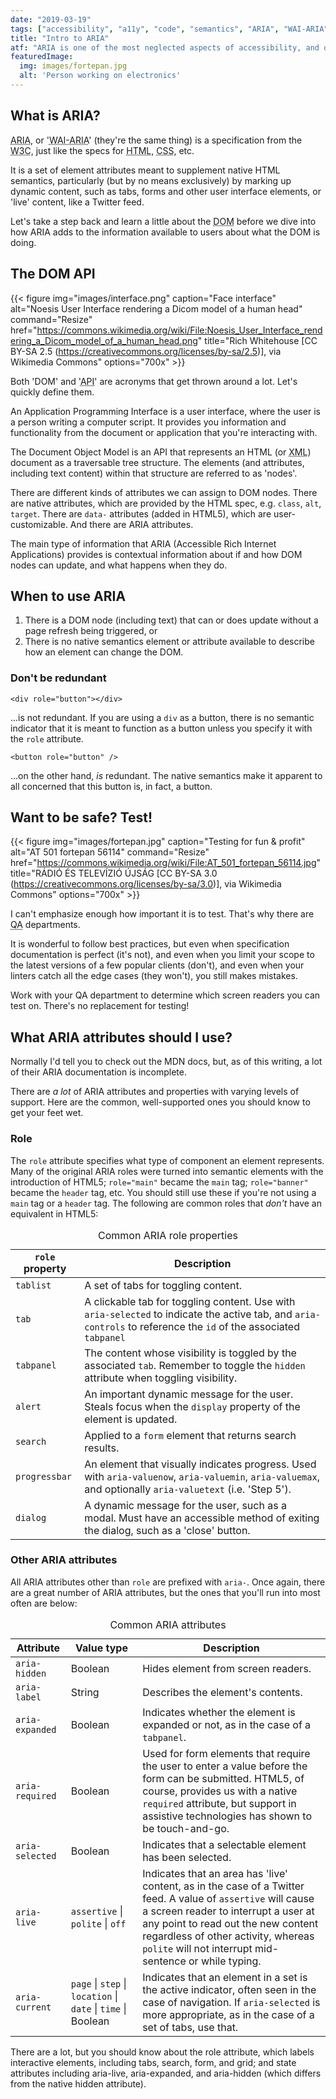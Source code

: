```yaml
---
date: "2019-03-19"
tags: ["accessibility", "a11y", "code", "semantics", "ARIA", "WAI-ARIA", "DOM", "DOM API"]
title: "Intro to ARIA"
atf: "ARIA is one of the most neglected aspects of accessibility, and one of the most important! Let's learn the basics of supplementing our native semantics with ARIA attributes."
featuredImage:
  img: images/fortepan.jpg
  alt: 'Person working on electronics'
---
```


## What is ARIA?

<abbr title="Accessible Rich Internet Applications">ARIA</abbr>, or '<abbr title="Web Accessibility Initiative - Accessible Rich Internet Applications">WAI-ARIA</abbr>' (they're the same thing) is a specification from the <abbr title="World Wide Web Consortium">W3C</abbr>, just like the specs for <abbr title="Hypertext Markup Language">HTML</abbr>, <abbr title="Cascading Style Sheets">CSS</abbr>, etc.

It is a set of element attributes meant to supplement native HTML semantics, particularly (but by no means exclusively) by marking up dynamic content, such as tabs, forms and other user interface elements, or 'live' content, like a Twitter feed.

Let's take a step back and learn a little about the <abbr title="Document Object Model">DOM</abbr> before we dive into how ARIA adds to the information available to users about what the DOM is doing.

## The DOM API

{{< figure
img="images/interface.png" 
caption="Face interface"
alt="Noesis User Interface rendering a Dicom model of a human head" 
command="Resize" 
href="https://commons.wikimedia.org/wiki/File:Noesis_User_Interface_rendering_a_Dicom_model_of_a_human_head.png"
title="Rich Whitehouse [CC BY-SA 2.5 (https://creativecommons.org/licenses/by-sa/2.5)], via Wikimedia Commons"
options="700x" >}}

Both 'DOM' and '<abbr title="Application Programming Interface">API</abbr>' are acronyms that get thrown around a lot. Let's quickly define them.

An Application Programming Interface is a user interface, where the user is a person writing a computer script. It provides you information and functionality from the document or application that you're interacting with.

The Document Object Model is an API that represents an HTML (or <abbr title="eXtensible Markup Language">XML</abbr>) document as a traversable tree structure. The elements (and attributes, including text content) within that structure are referred to as 'nodes'.

There are different kinds of attributes we can assign to DOM nodes. There are native attributes, which are provided by the HTML spec, e.g. <code>class</code>, <code>alt</code>, <code>target</code>. There are <code>data-</code> attributes (added in HTML5), which are user-customizable. And there are ARIA attributes.

The main type of information that ARIA (Accessible Rich Internet Applications) provides is contextual information about if and how DOM nodes can update, and what happens when they do.

## When to use ARIA

<ol>
	<li>There is a DOM node (including text) that can or does update without a page refresh being triggered, or</li>
	<li>There is no native semantics element or attribute available to describe how an element can change the DOM.</li>
</ol>

### Don't be redundant

<pre><code class="language-html">&lt;div role="button"&gt;&lt;/div&gt;</code></pre>

...is not redundant. If you are using a <code>div</code> as a button, there is no semantic indicator that it is meant to function as a button unless you specify it with the <code>role</code> attribute.

<pre><code class="language-html">&lt;button role="button" /&gt;</code></pre>
...on the other hand, <em>is</em> redundant. The native semantics make it apparent to all concerned that this button is, in fact, a button.

## Want to be safe? Test!

{{< figure
img="images/fortepan.jpg" 
caption="Testing for fun & profit"
alt="AT 501 fortepan 56114" 
command="Resize" 
href="https://commons.wikimedia.org/wiki/File:AT_501_fortepan_56114.jpg"
title="RÁDIÓ ÉS TELEVÍZIÓ ÚJSÁG [CC BY-SA 3.0 (https://creativecommons.org/licenses/by-sa/3.0)], via Wikimedia Commons"
options="700x" >}}

I can't emphasize enough how important it is to test. That's why there are <abbr title="Quality Assurance">QA</abbr> departments. 

It is wonderful to follow best practices, but even when specification documentation is perfect (it's not), and even when you limit your scope to the latest versions of a few popular clients (don't), and even when your linters catch all the edge cases (they won't), you still makes mistakes.

Work with your QA department to determine which screen readers you can test on. There's no replacement for testing!

## What ARIA attributes should I use?

Normally I'd tell you to check out the MDN docs, but, as of this writing, a lot of their ARIA documentation is incomplete.

<!-- That's why I've come up with a list of <a href='{{< ref "/aria-attributes-and-properties" >}}'>all ARIA attributes and properties</a>. -->

There are <em>a lot</em> of ARIA attributes and properties with varying levels of support. Here are the common, well-supported ones you should know to get your feet wet.

### Role

The <code>role</code> attribute specifies what type of component an element represents. Many of the original ARIA roles were turned into semantic elements with the introduction of HTML5; <code class="language-HTML">role="main"</code> became the <code>main</code> tag; <code class="language-HTML">role="banner"</code> became the <code>header</code> tag, etc. You should still use these if you're not using a <code>main</code> tag or a <code>header</code> tag. The following are common roles that <em>don't</em> have an equivalent in HTML5: 

<table class="layout-auto">
	<caption>Common ARIA role properties</caption>
	<thead>
		<tr>
			<th><code>role</code> property</th><th>Description</th>
		</tr>
	</thead>
	<tbody>
		<tr>
			<td><code>tablist</code></td>
			<td>A set of tabs for toggling content.</td>
		</tr>
		<tr>
			<td><code>tab</code></td>
			<td>A clickable tab for toggling content. Use with <code>aria-selected</code> to indicate the active tab, and <code>aria-controls</code> to reference the <code>id</code> of the associated <code>tabpanel</code></td>
		</tr>
		<tr>
			<td><code>tabpanel</code></td>
			<td>The content whose visibility is toggled by the associated <code>tab</code>. Remember to toggle the <code>hidden</code> attribute when toggling visibility.</td>
		</tr>
		<tr>
			<td><code>alert</code></td>
			<td>An important dynamic message for the user. Steals focus when the <code>display</code> property of the element is updated.</td>
		</tr>
		<tr>
			<td><code>search</code></td>
			<td>Applied to a <code>form</code> element that returns search results.</td>
		</tr>
		<tr>
			<td><code>progressbar</code></td>
			<td>An element that visually indicates progress. Used with <code>aria-valuenow</code>, <code>aria-valuemin</code>, <code>aria-valuemax</code>, and optionally <code>aria-valuetext</code> (i.e. 'Step 5').</td>
		</tr>
		<tr>
			<td><code>dialog</code></td>
			<td>A dynamic message for the user, such as a modal. Must have an accessible method of exiting the dialog, such as a 'close' button.</td>
		</tr>
	</tbody>
</table>

### Other ARIA attributes

All ARIA attributes other than <code>role</code> are prefixed with <code>aria-</code>. Once again, there are a great number of ARIA attributes, but the ones that you'll run into most often are below:

<table class="layout-auto">
	<caption>Common ARIA attributes</caption>
	<thead>
		<tr>
			<th>Attribute</th><th>Value type</th><th>Description</th>
		</tr>
	</thead>
	<tbody>
		<tr>
			<td><code>aria-hidden</code></td>
			<td>Boolean</td>
			<td>Hides element from screen readers.</td>
		</tr>
		<tr>
			<td><code>aria-label</code></td>
			<td>String</td>
			<td>Describes the element's contents.</td>
		</tr>
		<tr>
			<td><code>aria-expanded</code></td>
			<td>Boolean</td>
			<td>Indicates whether the element is expanded or not, as in the case of a <code>tabpanel</code>.</td>
		</tr>
		<tr>
			<td><code>aria-required</code></td>
			<td>Boolean</td>
			<td>Used for form elements that require the user to enter a value before the form can be submitted. HTML5, of course, provides us with a native <code>required</code> attribute, but support in assistive technologies has shown to be touch-and-go.</td>
		</tr>
		<tr>
			<td><code>aria-selected</code></td>
			<td>Boolean</td>
			<td>Indicates that a selectable element has been selected.</td>
		</tr>
		<tr>
			<td><code>aria-live</code></td>
			<td><code>assertive</code> | <code>polite</code> | <code>off</code></td>
			<td>Indicates that an area has 'live' content, as in the case of a Twitter feed. A value of <code>assertive</code> will cause a screen reader to interrupt a user at any point to read out the new content regardless of other activity, whereas <code>polite</code> will not interrupt mid-sentence or while typing.</td>
		</tr>
		<tr>
			<td><code>aria-current</code></td>
			<td><code>page</code> | <code>step</code> | <code>location</code> | <code>date</code> | <code>time</code> | Boolean</td>
			<td>Indicates that an element in a set is the active indicator, often seen in the case of navigation. If <code>aria-selected</code> is more appropriate, as in the case of a set of tabs, use that.</td>
		</tr>
	</tbody>
</table>

<!-- Don't forget to check out my exhaustive list of <a href='{{< ref "/aria-attributes-and-properties" >}}'>all ARIA attributes and properties</a>. Learn them all and dazzle your friends and co-workers! -->


There are a lot, but you should know about the role attribute, which labels interactive elements, including tabs, search, form, and grid; and state attributes including aria-live, aria-expanded, and aria-hidden (which differs from the native hidden attribute).